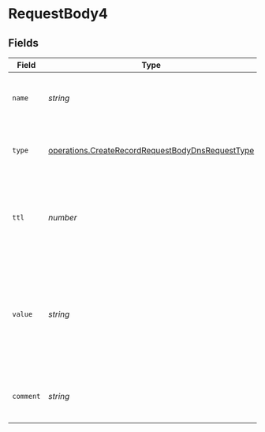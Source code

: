 # RequestBody4


## Fields

| Field                                                                                                                | Type                                                                                                                 | Required                                                                                                             | Description                                                                                                          | Example                                                                                                              |
| -------------------------------------------------------------------------------------------------------------------- | -------------------------------------------------------------------------------------------------------------------- | -------------------------------------------------------------------------------------------------------------------- | -------------------------------------------------------------------------------------------------------------------- | -------------------------------------------------------------------------------------------------------------------- |
| `name`                                                                                                               | *string*                                                                                                             | :heavy_check_mark:                                                                                                   | A subdomain name or an empty string for the root domain.                                                             | subdomain                                                                                                            |
| `type`                                                                                                               | [operations.CreateRecordRequestBodyDnsRequestType](../../models/operations/createrecordrequestbodydnsrequesttype.md) | :heavy_check_mark:                                                                                                   | The type of record, it could be one of the valid DNS records.                                                        |                                                                                                                      |
| `ttl`                                                                                                                | *number*                                                                                                             | :heavy_minus_sign:                                                                                                   | The TTL value. Must be a number between 60 and 2147483647. Default value is 60.                                      | 60                                                                                                                   |
| `value`                                                                                                              | *string*                                                                                                             | :heavy_check_mark:                                                                                                   | A CAA record to specify which Certificate Authorities (CAs) are allowed to issue certificates for the domain.        | 0 issue \"letsencrypt.org\"                                                                                          |
| `comment`                                                                                                            | *string*                                                                                                             | :heavy_minus_sign:                                                                                                   | A comment to add context on what this DNS record is for                                                              | used to verify ownership of domain                                                                                   |